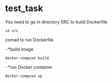 # test_task

You need to go in directory SRC to build Dockerfile

```
cd src
```

comad to run Dockerfile

⋅⋅*build image

```
docker-compose build
```

⋅⋅*run Docker container

```
docker-compose up
```
